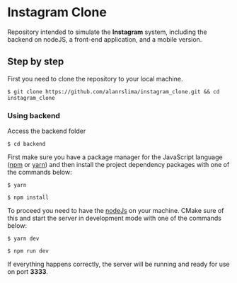 # Instagram Clone


Repository intended to simulate the **Instagram** system, including the backend on nodeJS, a front-end application, and a mobile version.

## Step by step

First you need to clone the repository to your local machine.

```
$ git clone https://github.com/alanrslima/instagram_clone.git && cd instagram_clone
```

### Using backend

Access the backend folder
```
$ cd backend
```

First make sure you have a package manager for the JavaScript language ([npm](https://www.npmjs.com) or [yarn](https://yarnpkg.com/pt-BR/)) and then install the project dependency packages with one of the commands below:
```
$ yarn
```
```
$ npm install
```
To proceed you need to have the [nodeJs](https://nodejs.org/en/) on your machine. CMake sure of this and start the server in development mode with one of the commands below:
```
$ yarn dev
```
```
$ npm run dev
```

If everything happens correctly, the server will be running and ready for use on port **3333**.